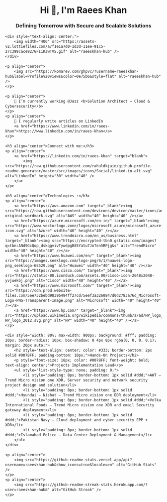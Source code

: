  <h1 align="center">Hi 👋, I'm Raees Khan</h1>
    <h3 align="center">Defining Tomorrow with Secure and Scalable Solutions</h3>

    <div style="text-align: center;">
        <img width="400" src="https://assets-v2.lottiefiles.com/a/f1e1a7d0-1d3d-11ee-91c5-27c399cace92/GFI1KJwTVS.gif" alt="raeeskhan-hub" />
    </div>

    <p align="center">
        <img src="https://komarev.com/ghpvc/?username=raeeskhan-hub&label=Profile%20views&color=0e75b6&style=flat" alt="raeeskhan-hub" />
    </p>

    <p align="center">
        🔭 I’m currently working @Jazz <b>Solution Architect – Cloud & Cybersecurity</b>
    </p>
    <p align="center">
        📝 I regularly write articles on LinkedIn
        <a href="https://www.linkedin.com/in/raees-khan">https://www.linkedin.com/in/raees-khan</a>
    </p>

    <h3 align="center">Connect with me:</h3>
    <p align="center">
        <a href="https://linkedin.com/in/raees-khan" target="blank">
            <img src="https://raw.githubusercontent.com/rahuldkjain/github-profile-readme-generator/master/src/images/icons/Social/linked-in-alt.svg" alt="LinkedIn" height="30" width="40" />
        </a>
    </p>

    <h3 align="center">Technologies :</h3>
    <p align="center">
        <a href="https://aws.amazon.com" target="_blank"><img src="https://raw.githubusercontent.com/devicons/devicon/master/icons/amazonwebservices/amazonwebservices-original-wordmark.svg" alt="AWS" width="40" height="40" /></a>
        <a href="https://azure.microsoft.com/en-in/" target="_blank"><img src="https://www.vectorlogo.zone/logos/microsoft_azure/microsoft_azure-icon.svg" alt="Azure" width="40" height="40" /></a>
        <a href="https://www.trendmicro.com/en_us/business.html" target="_blank"><img src="https://encrypted-tbn0.gstatic.com/images?q=tbn:ANd9GcQop_dskqgvivTywdpgB85Yatu7JoTen5RPjg&s" alt="TrendMicro" width="40" height="40" /></a>
        <a href="https://www.huawei.com/en/" target="_blank"><img src="https://images.seeklogo.com/logo-png/6/1/huawei-logo-png_seeklogo-68529.png" alt="Huawei" width="40" height="40" /></a>
        <a href="https://www.cisco.com/" target="_blank"><img src="https://static-00.iconduck.com/assets.00/cisco-icon-2048x2048-yvjuekbj.png" alt="Cisco" width="40" height="40" /></a>
        <a href="https://www.microsoft.com/" target="_blank"><img src="https://cdn.prod.website-files.com/5ee732bebd9839b494ff27cd/5eef3a3260847d0d2783a76d_Microsoft-Logo-PNG-Transparent-Image.png" alt="Microsoft" width="40" height="40" /></a>
        <a href="https://www.hp.com/" target="_blank"><img src="https://upload.wikimedia.org/wikipedia/commons/thumb/a/ad/HP_logo_2012.svg/2048px-HP_logo_2012.svg.png" alt="HP" width="40" height="40" /></a>
    </p>

    <div style="width: 80%; max-width: 900px; background: #fff; padding: 20px; border-radius: 10px; box-shadow: 0 4px 8px rgba(0, 0, 0, 0.1); margin: 20px auto;">
        <h2 style="text-align: center; color: #333; border-bottom: 2px solid #007BFF; padding-bottom: 10px;">Hands-On Projects</h2>
        <p style="font-size: 18px; color: #007BFF; font-weight: bold; text-align: center;">Projects Implementation Lead</p>
        <ul style="list-style-type: none; padding: 0;">
            <li style="padding: 8px; border-bottom: 1px solid #ddd;">AWT – Trend Micro vision one XDR, Server security and network security project design and solution</li>
            <li style="padding: 8px; border-bottom: 1px solid #ddd;">Hyundai – Nishat – Trend Micro vision one EDR deployment</li>
            <li style="padding: 8px; border-bottom: 1px solid #ddd;">Volka International Foods – Trend Micro vision one XDR and email Security gateway deployment</li>
            <li style="padding: 8px; border-bottom: 1px solid #ddd;">Pakistan Navy – Cloud deployment and cyber security EPP + XDR</li>
            <li style="padding: 8px; border-bottom: 1px solid #ddd;">Islamabad Police – Data Center Deployment & Management</li>
        </ul>
    </div>

    <p align="center">
        <img src="https://github-readme-stats.vercel.app/api?username=raeeskhan-hub&show_icons=true&locale=en" alt="GitHub Stats" />
    </p>
    <p align="center">
        <img src="https://github-readme-streak-stats.herokuapp.com/?user=raeeskhan-hub&" alt="GitHub Streak" />
    </p>
